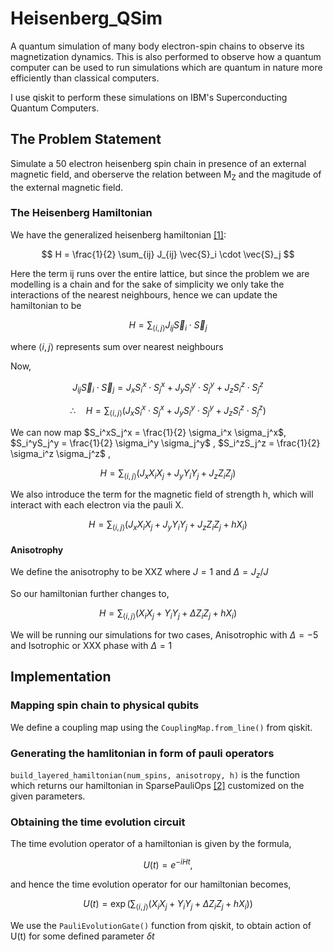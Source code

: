 # Heisenberg_QSim
A quantum simulation of many body electron-spin chains to observe its magnetization dynamics. This is also performed to observe how a quantum computer can be used to run simulations which are quantum in nature more efficiently than classical computers.

I use qiskit to perform these simulations on IBM's Superconducting Quantum Computers.

## The Problem Statement
Simulate a 50 electron heisenberg spin chain in presence of an external magnetic field, and oberserve the relation between M<sub>Z</sub> and the magitude of the external magnetic field.
### The Heisenberg Hamiltonian
We have the generalized heisenberg hamiltonian [[1]](https://iopscience.iop.org/book/mono/978-0-7503-3879-0/chapter/bk978-0-7503-3879-0ch1.pdf):

$$
H =  \frac{1}{2} \sum_{ij} J_{ij} \vec{S}_i \cdot \vec{S}_j 
$$

Here the term ij runs over the entire lattice, but since the problem we are modelling is a chain and for the sake of simplicity we only take the interactions of the nearest neighbours, hence we can update the hamiltonian to be 

$$
H =  \sum_{\langle i,j \rangle} J_{ij} \vec{S}_i \cdot \vec{S}_j 
$$

where $\langle i,j \rangle$ represents sum over nearest neighbours

Now,

$$ 
J_{ij} \vec{S}_i \cdot \vec{S}_j = J_x S_i^x \cdot S_j^x + J_y S_i^y \cdot S_j^y + J_z S_i^z \cdot S_j^z
$$


$$
\therefore \quad  H =  \sum_{\langle i,j \rangle} \left( J_x S_i^x \cdot S_j^x + J_y S_i^y \cdot S_j^y + J_z S_i^z \cdot S_j^z \right)
$$

We can now map $S_i^xS_j^x = \frac{1}{2} \sigma_i^x \sigma_j^x$, $S_i^yS_j^y = \frac{1}{2} \sigma_i^y \sigma_j^y$ , $S_i^zS_j^z = \frac{1}{2} \sigma_i^z \sigma_j^z$ ,

$$ 
H = \sum_{\langle i,j \rangle}\left(J_x X_iX_{j} + J_y Y_iY_{j} + J_z Z_iZ_{j}\right)
$$

We also introduce the term for the magnetic field of strength h, which will interact with each electron via the pauli X.

$$ 
H = \sum_{\langle i,j \rangle}\left(J_x X_iX_{j} + J_y Y_iY_{j} + J_z Z_iZ_{j} + hX_i \right)
$$

#### Anisotrophy
We define the anisotrophy to be XXZ where $J=1$ and $\Delta = J_z/J$

So our hamiltonian further changes to,

$$ 
H = \sum_{\langle i,j \rangle}\left( X_iX_{j} + Y_iY_{j} + \Delta Z_iZ_{j} + hX_i \right)
$$

We will be running our simulations for two cases, Anisotrophic with $\Delta = -5$ and Isotrophic or XXX phase with $\Delta = 1$

## Implementation 

### Mapping spin chain to physical qubits

We define a coupling map using the `CouplingMap.from_line()` from qiskit.

### Generating the hamlitonian in form of pauli operators

`build_layered_hamiltonian(num_spins, anisotropy, h)` is the function which returns our hamiltonian in SparsePauliOps [[2]](https://docs.quantum.ibm.com/api/qiskit/qiskit.quantum_info.SparsePauliOp) customized on the given parameters.

### Obtaining the time evolution circuit

The time evolution operator of a hamiltonian is given by the formula,

$$
U(t) = e^{-iHt} ,
$$

and hence the time evolution operator for our hamiltonian becomes,

$$
U(t) = \exp \left( \sum_{\langle i,j \rangle}\left( X_iX_{j} + Y_iY_{j} + \Delta Z_iZ_{j} + hX_i \right) \right)
$$

We use the `PauliEvolutionGate()` function from qiskit, to obtain action of U(t) for some defined parameter $\delta t$



